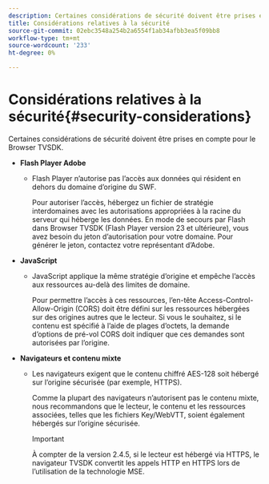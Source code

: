 ```yaml
---
description: Certaines considérations de sécurité doivent être prises en compte pour le Browser TVSDK.
title: Considérations relatives à la sécurité
source-git-commit: 02ebc3548a254b2a6554f1ab34afbb3ea5f09bb8
workflow-type: tm+mt
source-wordcount: '233'
ht-degree: 0%

---
```


# Considérations relatives à la sécurité{#security-considerations}

Certaines considérations de sécurité doivent être prises en compte pour le Browser TVSDK.

* **Flash Player Adobe**

   * Flash Player n’autorise pas l’accès aux données qui résident en dehors du domaine d’origine du SWF.

     Pour autoriser l’accès, hébergez un fichier de stratégie interdomaines avec les autorisations appropriées à la racine du serveur qui héberge les données. En mode de secours par Flash dans Browser TVSDK (Flash Player version 23 et ultérieure), vous avez besoin du jeton d’autorisation pour votre domaine. Pour générer le jeton, contactez votre représentant d’Adobe.

* **JavaScript**

   * JavaScript applique la même stratégie d’origine et empêche l’accès aux ressources au-delà des limites de domaine.

     Pour permettre l’accès à ces ressources, l’en-tête Access-Control-Allow-Origin (CORS) doit être défini sur les ressources hébergées sur des origines autres que le lecteur. Si vous le souhaitez, si le contenu est spécifié à l’aide de plages d’octets, la demande d’options de pré-vol CORS doit indiquer que ces demandes sont autorisées par l’origine.

* **Navigateurs et contenu mixte**

   * Les navigateurs exigent que le contenu chiffré AES-128 soit hébergé sur l’origine sécurisée (par exemple, HTTPS).

     Comme la plupart des navigateurs n’autorisent pas le contenu mixte, nous recommandons que le lecteur, le contenu et les ressources associées, telles que les fichiers Key/WebVTT, soient également hébergés sur l’origine sécurisée.

     >[!IMPORTANT]
     >
     >À compter de la version 2.4.5, si le lecteur est hébergé via HTTPS, le navigateur TVSDK convertit les appels HTTP en HTTPS lors de l’utilisation de la technologie MSE.
